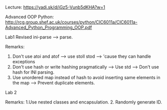 Lecture:
https://yadi.sk/d/iGz5-Vunb5dKHA?w=1

Advanced OOP Python:
http://rcg.group.shef.ac.uk/courses/python/CIC6011a/CIC6011a-Advanced_Python_Programming_OOP.pdf

Lab1
Revised ini-parse --> parse.

Remarks:
1. Don't use atoi and atof --> use stoll stod --> 'cause they can handle exceptions
2. Don't use hash or write hashing pragmatically --> Use std --> Don't use hash for INI parsing.
3. Use unordered map instead of hash to avoid inserting same elements in the map --> Prevent duplicate elements.

Lab 2

Remarks:
1.Use nested classes and encapsulation.
2. Randomly generate ID.



